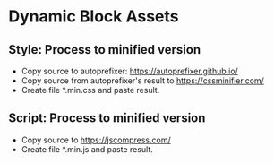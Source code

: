 # Dynamic Block Assets

## Style: Process to minified version

- Copy source to autoprefixer: https://autoprefixer.github.io/
- Copy source from autoprefixer's result to https://cssminifier.com/
- Create file \*.min.css and paste result.

## Script: Process to minified version

- Copy source to https://jscompress.com/
- Create file \*.min.js and paste result.
